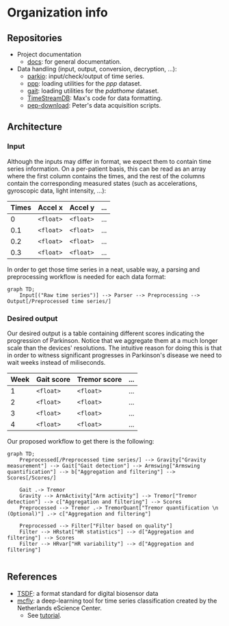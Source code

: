 # Organization info

## Repositories

- Project documentation
    - [docs](https://github.com/biomarkersParkinson/docs): for general documentation.
- Data handling (input, output, conversion, decryption, ...):
    - [parkio](https://github.com/biomarkersParkinson/parkio): input/check/output of time series.
    - [ppp](https://github.com/biomarkersParkinson/ppp): loading utilities for the _ppp_ dataset.
    - [gait](https://github.com/biomarkersParkinson/gait): loading utilities for the _pdathome_ dataset.
    - [TimeStreamDB](https://github.com/biomarkersParkinson/TimeStreamDB): Max's code for data formatting.
    - [pep-download](https://github.com/biomarkersParkinson/pep-download): Peter's data acquisition scripts.

## Architecture

### Input

Although the inputs may differ in format, we expect them to contain time series information. On a per-patient basis, this can be read as an array where the first column contains the times, and the rest of the columns contain the corresponding measured states (such as accelerations, gyroscopic data, light intensity, ...):

| Times | Accel x   | Accel y   | ... |
|-------|-----------|-----------|-----|
| 0     | `<float>` | `<float>` | ... |
| 0.1   | `<float>` | `<float>` | ... |
| 0.2   | `<float>` | `<float>` | ... |
| 0.3   | `<float>` | `<float>` | ... |

In order to get those time series in a neat, usable way, a parsing and preprocessing workflow is needed for each data format:

```mermaid
graph TD;
    Input[("Raw time series")] --> Parser --> Preprocessing --> Output[/Preprocessed time series/]
```

### Desired output

Our desired output is a table containing different scores indicating the progression of Parkinson. Notice that we aggregate them at a much longer scale than the devices' resolutions. The intuitive reason for doing this is that in order to witness significant progresses in Parkinson's disease we need to wait weeks instead of miliseconds.

| Week | Gait score | Tremor score | ... |
|------|------------|--------------|-----|
| 1    | `<float>`  | `<float>`    | ... |
| 2    | `<float>`  | `<float>`    | ... |
| 3    | `<float>`  | `<float>`    | ... |
| 4    | `<float>`  | `<float>`    | ... |

Our proposed workflow to get there is the following:

```mermaid
graph TD;
    Preprocessed[/Preprocessed time series/] --> Gravity["Gravity measurement"] --> Gait["Gait detection"] --> Armswing["Armswing quantification"] --> b["Aggregation and filtering"] --> Scores[/Scores/]

    Gait .-> Tremor
    Gravity --> ArmActivity["Arm activity"] --> Tremor["Tremor detection"] --> c["Aggregation and filtering"] --> Scores
    Preprocessed --> Tremor .-> TremorQuant["Tremor quantification \n (Optional)"] .-> c["Aggregation and filtering"]

    Preprocessed --> Filter["Filter based on quality"]
    Filter --> HRstat["HR statistics"] --> d["Aggregation and filtering"] --> Scores
    Filter --> HRvar["HR variability"] --> d["Aggregation and filtering"]


```

## References

- [TSDF](https://arxiv.org/abs/2211.11294): a format standard for digital biosensor data
- [mcfly](https://github.com/NLeSC/mcfly): a deep-learning tool for time series classification created by the Netherlands eScience Center.
    - See [tutorial](https://blog.esciencecenter.nl/mcfly-an-easy-to-use-tool-for-deep-learning-for-time-series-classification-b2ee6b9419c2).
